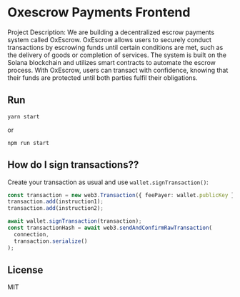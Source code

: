 # Oxescrow Payments Frontend

Project Description:
We are building a decentralized escrow payments system called OxEscrow. OxEscrow allows users to securely conduct transactions by escrowing funds until certain conditions are met, such as the delivery of goods or completion of services. The system is built on the Solana blockchain and utilizes smart contracts to automate the escrow process. With OxEscrow, users can transact with confidence, knowing that their funds are protected until both parties fulfil their obligations.


## Run

```
yarn start
```

or

```
npm run start
```

## How do I sign transactions??

Create your transaction as usual and use `wallet.signTransaction()`:

```typescript
const transaction = new web3.Transaction({ feePayer: wallet.publicKey });
transaction.add(instruction1);
transaction.add(instruction2);

await wallet.signTransaction(transaction);
const transactionHash = await web3.sendAndConfirmRawTransaction(
  connection,
  transaction.serialize()
);
```

## License

MIT
